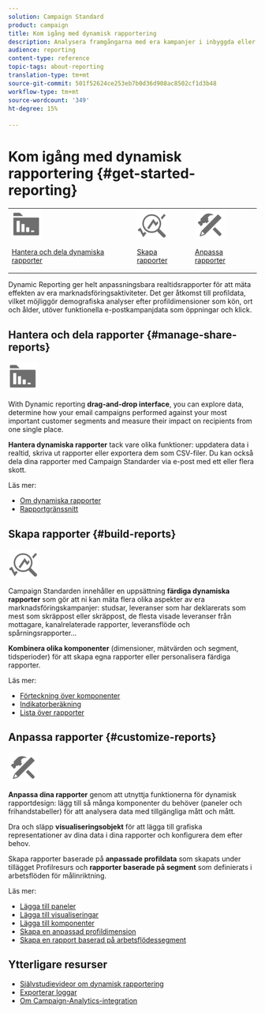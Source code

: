 ```yaml
---
solution: Campaign Standard
product: campaign
title: Kom igång med dynamisk rapportering
description: Analysera framgångarna med era kampanjer i inbyggda eller anpassade dynamiska rapporter.
audience: reporting
content-type: reference
topic-tags: about-reporting
translation-type: tm+mt
source-git-commit: 501f52624ce253eb7b0d36d908ac8502cf1d3b48
workflow-type: tm+mt
source-wordcount: '349'
ht-degree: 15%

---
```



# Kom igång med dynamisk rapportering {#get-started-reporting}

<table>
<tr>
<td><img src="assets/do-not-localize/icon_manage.svg" width="60px"><p><a href="#manage-share-reports">Hantera och dela dynamiska rapporter</a></p></td>
<td><img src="assets/do-not-localize/icon_build.svg" width="60px"><p><a href="#build-reports">Skapa rapporter</a></p></td>
<td><img src="assets/do-not-localize/icon_customize.svg" width="60px"><p><a href="#customize-reports">Anpassa rapporter</a></p></td></tr>
</table>

Dynamic Reporting ger helt anpassningsbara realtidsrapporter för att mäta effekten av era marknadsföringsaktiviteter. Det ger åtkomst till profildata, vilket möjliggör demografiska analyser efter profildimensioner som kön, ort och ålder, utöver funktionella e-postkampanjdata som öppningar och klick.

## Hantera och dela rapporter {#manage-share-reports}

<img src="assets/do-not-localize/icon_manage.svg" width="60px">

With Dynamic reporting **drag-and-drop interface**, you can explore data, determine how your email campaigns performed against your most important customer segments and measure their impact on recipients from one single place.

**Hantera dynamiska rapporter** tack vare olika funktioner: uppdatera data i realtid, skriva ut rapporter eller exportera dem som CSV-filer. Du kan också dela dina rapporter med Campaign Standarder via e-post med ett eller flera skott.

Läs mer:

* [Om dynamiska rapporter](../../reporting/using/about-dynamic-reports.md)
* [Rapportgränssnitt](../../reporting/using/reporting-interface.md)

## Skapa rapporter {#build-reports}

<img src="assets/do-not-localize/icon_build.svg" width="60px">

Campaign Standarden innehåller en uppsättning **färdiga dynamiska rapporter** som gör att ni kan mäta flera olika aspekter av era marknadsföringskampanjer: studsar, leveranser som har deklarerats som mest som skräppost eller skräppost, de flesta visade leveranser från mottagare, kanalrelaterade rapporter, leveransflöde och spårningsrapporter...

**Kombinera olika komponenter** (dimensioner, mätvärden och segment, tidsperioder) för att skapa egna rapporter eller personalisera färdiga rapporter.

Läs mer:

* [Förteckning över komponenter](../../reporting/using/list-of-components-.md)
* [Indikatorberäkning](../../reporting/using/indicator-calculation.md)
* [Lista över rapporter](../../reporting/using/defining-the-report-period.md)

## Anpassa rapporter {#customize-reports}

<img src="assets/do-not-localize/icon_customize.svg" width="60px">

**Anpassa dina rapporter** genom att utnyttja funktionerna för dynamisk rapportdesign: lägg till så många komponenter du behöver (paneler och frihandstabeller) för att analysera data med tillgängliga mått och mått.

Dra och släpp **visualiseringsobjekt** för att lägga till grafiska representationer av dina data i dina rapporter och konfigurera dem efter behov.

Skapa rapporter baserade på **anpassade profildata** som skapats under tillägget Profilresurs och **rapporter baserade på segment** som definierats i arbetsflöden för målinriktning.

Läs mer:

* [Lägga till paneler](../../reporting/using/adding-panels.md)
* [Lägga till visualiseringar](../../reporting/using/adding-visualizations.md)
* [Lägga till komponenter](../../reporting/using/adding-components.md)
* [Skapa en anpassad profildimension](../../reporting/using/creating-a-custom-profile-dimension.md)
* [Skapa en rapport baserad på arbetsflödessegment](../../reporting/using/creating-a-report-workflow-segment.md)

## Ytterligare resurser

* [Självstudievideor om dynamisk rapportering](https://docs.adobe.com/content/help/en/campaign-standard-learn/tutorials/reporting/exploring-reports.html)
* [Exporterar loggar](../../automating/using/exporting-logs.md)
* [Om Campaign-Analytics-integration](../../integrating/using/about-campaign-analytics-integration.md)